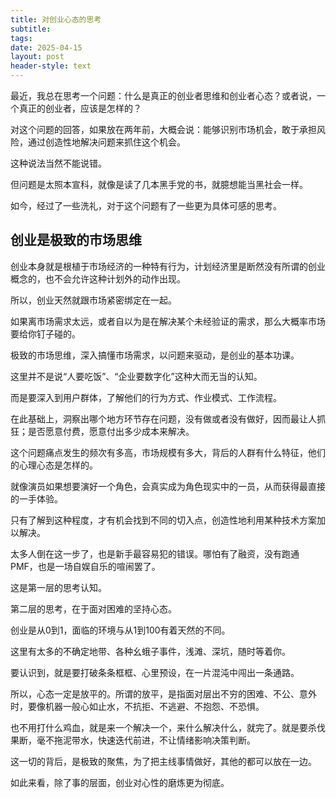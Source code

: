 ```yaml
---
title: 对创业心态的思考
subtitle: 
tags: 
date: 2025-04-15
layout: post
header-style: text
---
```


最近，我总在思考一个问题：什么是真正的创业者思维和创业者心态？或者说，一个真正的创业者，应该是怎样的？

对这个问题的回答，如果放在两年前，大概会说：能够识别市场机会，敢于承担风险，通过创造性地解决问题来抓住这个机会。

这种说法当然不能说错。

但问题是太照本宣科，就像是读了几本黑手党的书，就臆想能当黑社会一样。

如今，经过了一些洗礼，对于这个问题有了一些更为具体可感的思考。

## 创业是极致的市场思维

创业本身就是根植于市场经济的一种特有行为，计划经济里是断然没有所谓的创业概念的，也不会允许这种计划外的动作出现。

所以，创业天然就跟市场紧密绑定在一起。

如果离市场需求太远，或者自以为是在解决某个未经验证的需求，那么大概率市场要给你钉子碰的。

极致的市场思维，深入搞懂市场需求，以问题来驱动，是创业的基本功课。

这里并不是说“人要吃饭”、“企业要数字化”这种大而无当的认知。

而是要深入到用户群体，了解他们的行为方式、作业模式、工作流程。

在此基础上，洞察出哪个地方环节存在问题，没有做或者没有做好，因而最让人抓狂；是否愿意付费，愿意付出多少成本来解决。

这个问题痛点发生的频次有多高，市场规模有多大，背后的人群有什么特征，他们的心理心态是怎样的。

就像演员如果想要演好一个角色，会真实成为角色现实中的一员，从而获得最直接的一手体验。

只有了解到这种程度，才有机会找到不同的切入点，创造性地利用某种技术方案加以解决。

太多人倒在这一步了，也是新手最容易犯的错误。哪怕有了融资，没有跑通PMF，也是一场自娱自乐的喧闹罢了。

这是第一层的思考认知。

第二层的思考，在于面对困难的坚持心态。

创业是从0到1，面临的环境与从1到100有着天然的不同。

这里有太多的不确定地带、各种幺蛾子事件，浅滩、深坑，随时等着你。

要认识到，就是要打破条条框框、心里预设，在一片混沌中闯出一条通路。

所以，心态一定是放平的。所谓的放平，是指面对层出不穷的困难、不公、意外时，要像机器一般心如止水，不抗拒、不逃避、不抱怨、不恐惧。

也不用打什么鸡血，就是来一个解决一个，来什么解决什么，就完了。就是要杀伐果断，毫不拖泥带水，快速迭代前进，不让情绪影响决策判断。

这一切的背后，是极致的聚焦，为了把主线事情做好，其他的都可以放在一边。

如此来看，除了事的层面，创业对心性的磨炼更为彻底。